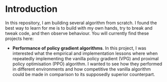 # Introduction
In this repository, I am building several algorithm from scratch. I found the best way to learn for me is to build with my own hands, try to break and tweak code, and then observe behaviour. You will currently find these projects here:
- <b>Performance of policy gradient algorithms</b>. In this project, I was interested what the empirical and implementation lessons where when repeatedly implementing the vanilla policy gradient (VPG) and proximal policy optimisation (PPO) algorithm. I wanted to see how they performed in different environments and how competitive the vanilla algorithm could be made in comparison to its supposedly superior counterpart.
